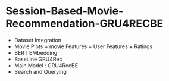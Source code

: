 # Session-Based-Movie-Recommendation-GRU4RECBE

- Dataset Integration
- Movie Plots + movie Features + User Features + Ratings
- BERT EMbedding
- BaseLine GRU4Rec
- Main Model : GRU4RecBE
- Search and Querying
